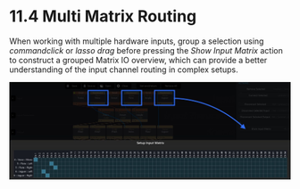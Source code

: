 # 11.4 Multi Matrix Routing

When working with multiple hardware inputs, group a selection using _commandclick_ or _lasso drag_ before pressing the _Show Input Matrix_ action to construct a
grouped Matrix IO overview, which can provide a better understanding of the input channel routing in complex setups.

![](../../include/SpatRevolution_UserGuide_-207.jpg)
